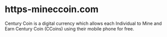 # https-mineccoin.com
Century Coin is a digital currency which allows each Individual to Mine and Earn Century Coin (CCoins) using their mobile phone for free. 
